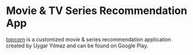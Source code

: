 # Movie & TV Series Recommendation App

[topcorn](https://play.google.com/store/apps/details?id=com.vue.topcorn.app) is a customized movie & series recommendation application created by Uygar Yılmaz and can be found on Google Play.